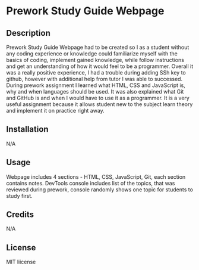 # Prework Study Guide Webpage

## Description
Prework Study Guide Webpage had to be created so I as a student without any coding experience or knowledge could familiarize myself with the basics of coding, implement gained knowledge, while follow instructions and get an understanding of how it would feel to be a programmer. Overall it was a really positive experience, I had a trouble during adding SSh key to github, however with additional help from tutor I was able to successed. During prework assignment I learned what HTML, CSS and JavaScript is, why and when languages should be used. It was also explained what Git and GitHub is and when I would have to use it as a programmer. It is a very useful assignment because it allows student new to the subject learn theory and implement it on practice right away.

## Installation

N/A

## Usage

Webpage includes 4 sections - HTML, CSS, JavaScript, Git, each section contains notes. DevTools console includes list of the topics, that was reviewed during prework, console randomly shows one topic for students to study first. 

## Credits

N/A

## License

MIT liicense


